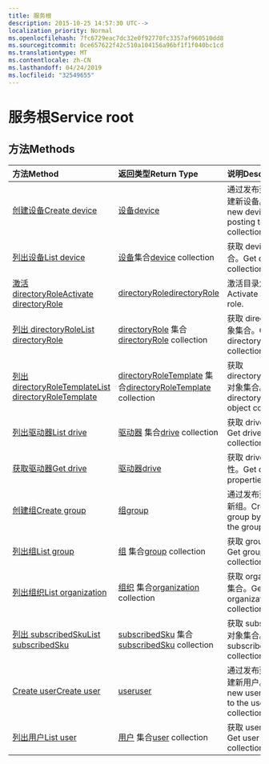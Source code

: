 ```yaml
---
title: 服务根
description: 2015-10-25 14:57:30 UTC-->
localization_priority: Normal
ms.openlocfilehash: 7fc6729eac7dc32e0f92770fc3357af960510dd8
ms.sourcegitcommit: 0ce657622f42c510a104156a96bf1f1f040bc1cd
ms.translationtype: MT
ms.contentlocale: zh-CN
ms.lasthandoff: 04/24/2019
ms.locfileid: "32549655"
---
```

# <a name="service-root"></a><span data-ttu-id="0e1c0-103">服务根</span><span class="sxs-lookup"><span data-stu-id="0e1c0-103">Service root</span></span>


## <a name="methods"></a><span data-ttu-id="0e1c0-104">方法</span><span class="sxs-lookup"><span data-stu-id="0e1c0-104">Methods</span></span>



| <span data-ttu-id="0e1c0-105">方法</span><span class="sxs-lookup"><span data-stu-id="0e1c0-105">Method</span></span>           | <span data-ttu-id="0e1c0-106">返回类型</span><span class="sxs-lookup"><span data-stu-id="0e1c0-106">Return Type</span></span>    |<span data-ttu-id="0e1c0-107">说明</span><span class="sxs-lookup"><span data-stu-id="0e1c0-107">Description</span></span>|
|:---------------|:--------|:----------|
|[<span data-ttu-id="0e1c0-108">创建设备</span><span class="sxs-lookup"><span data-stu-id="0e1c0-108">Create device</span></span>](../api/device-post-devices.md) |[<span data-ttu-id="0e1c0-109">设备</span><span class="sxs-lookup"><span data-stu-id="0e1c0-109">device</span></span>](device.md)| <span data-ttu-id="0e1c0-110">通过发布到设备集合创建新设备。</span><span class="sxs-lookup"><span data-stu-id="0e1c0-110">Create a new device by posting to the devices collection.</span></span>|
|[<span data-ttu-id="0e1c0-111">列出设备</span><span class="sxs-lookup"><span data-stu-id="0e1c0-111">List device</span></span>](../api/device-list.md) | <span data-ttu-id="0e1c0-112">[设备](device.md)集合</span><span class="sxs-lookup"><span data-stu-id="0e1c0-112">[device](device.md) collection</span></span> |<span data-ttu-id="0e1c0-113">获取 device 对象集合。</span><span class="sxs-lookup"><span data-stu-id="0e1c0-113">Get device object collection.</span></span> |
|[<span data-ttu-id="0e1c0-114">激活 directoryRole</span><span class="sxs-lookup"><span data-stu-id="0e1c0-114">Activate directoryRole</span></span>](../api/directoryrole-post-directoryroles.md) | [<span data-ttu-id="0e1c0-115">directoryRole</span><span class="sxs-lookup"><span data-stu-id="0e1c0-115">directoryRole</span></span>](directoryrole.md) |<span data-ttu-id="0e1c0-116">激活目录角色。</span><span class="sxs-lookup"><span data-stu-id="0e1c0-116">Activate a directory role.</span></span> |
|[<span data-ttu-id="0e1c0-117">列出 directoryRole</span><span class="sxs-lookup"><span data-stu-id="0e1c0-117">List directoryRole</span></span>](../api/directoryrole-list.md) | <span data-ttu-id="0e1c0-118">[directoryRole](directoryrole.md) 集合</span><span class="sxs-lookup"><span data-stu-id="0e1c0-118">[directoryRole](directoryrole.md) collection</span></span> |<span data-ttu-id="0e1c0-119">获取 directoryRole 对象集合。</span><span class="sxs-lookup"><span data-stu-id="0e1c0-119">Get directoryRole object collection.</span></span> |
|[<span data-ttu-id="0e1c0-120">列出 directoryRoleTemplate</span><span class="sxs-lookup"><span data-stu-id="0e1c0-120">List directoryRoleTemplate</span></span>](../api/directoryroletemplate-list.md) | <span data-ttu-id="0e1c0-121">[directoryRoleTemplate](directoryroletemplate.md) 集合</span><span class="sxs-lookup"><span data-stu-id="0e1c0-121">[directoryRoleTemplate](directoryroletemplate.md) collection</span></span> |<span data-ttu-id="0e1c0-122">获取 directoryRoleTemplate 对象集合。</span><span class="sxs-lookup"><span data-stu-id="0e1c0-122">Get directoryRoleTemplate object collection.</span></span> |
|[<span data-ttu-id="0e1c0-123">列出驱动器</span><span class="sxs-lookup"><span data-stu-id="0e1c0-123">List drive</span></span>](../api/drive-list.md) | <span data-ttu-id="0e1c0-124">[驱动器](drive.md) 集合</span><span class="sxs-lookup"><span data-stu-id="0e1c0-124">[drive](drive.md) collection</span></span> |<span data-ttu-id="0e1c0-125">获取 drive 对象集合。</span><span class="sxs-lookup"><span data-stu-id="0e1c0-125">Get drive object collection.</span></span> |
|[<span data-ttu-id="0e1c0-126">获取驱动器</span><span class="sxs-lookup"><span data-stu-id="0e1c0-126">Get drive</span></span>](../api/drive-get.md) | [<span data-ttu-id="0e1c0-127">驱动器</span><span class="sxs-lookup"><span data-stu-id="0e1c0-127">drive</span></span>](drive.md)  |<span data-ttu-id="0e1c0-128">获取 drive 对象的属性。</span><span class="sxs-lookup"><span data-stu-id="0e1c0-128">Get drive object properties.</span></span> |
|[<span data-ttu-id="0e1c0-129">创建组</span><span class="sxs-lookup"><span data-stu-id="0e1c0-129">Create group</span></span>](../api/group-post-groups.md) |[<span data-ttu-id="0e1c0-130">组</span><span class="sxs-lookup"><span data-stu-id="0e1c0-130">group</span></span>](group.md)| <span data-ttu-id="0e1c0-131">通过发布到组集合创建新组。</span><span class="sxs-lookup"><span data-stu-id="0e1c0-131">Create a new group by posting to the groups collection.</span></span>|
|[<span data-ttu-id="0e1c0-132">列出组</span><span class="sxs-lookup"><span data-stu-id="0e1c0-132">List group</span></span>](../api/group-list.md) | <span data-ttu-id="0e1c0-133">[组](group.md) 集合</span><span class="sxs-lookup"><span data-stu-id="0e1c0-133">[group](group.md) collection</span></span> |<span data-ttu-id="0e1c0-134">获取 group 对象集合。</span><span class="sxs-lookup"><span data-stu-id="0e1c0-134">Get group object collection.</span></span> |
|[<span data-ttu-id="0e1c0-135">列出组织</span><span class="sxs-lookup"><span data-stu-id="0e1c0-135">List organization</span></span>](../api/organization-get.md) | <span data-ttu-id="0e1c0-136">[组织](organization.md) 集合</span><span class="sxs-lookup"><span data-stu-id="0e1c0-136">[organization](organization.md) collection</span></span> |<span data-ttu-id="0e1c0-137">获取 organization 对象集合。</span><span class="sxs-lookup"><span data-stu-id="0e1c0-137">Get organization object collection.</span></span> |
|[<span data-ttu-id="0e1c0-138">列出 subscribedSku</span><span class="sxs-lookup"><span data-stu-id="0e1c0-138">List subscribedSku</span></span>](../api/subscribedsku-list.md) | <span data-ttu-id="0e1c0-139">[subscribedSku](subscribedsku.md) 集合</span><span class="sxs-lookup"><span data-stu-id="0e1c0-139">[subscribedSku](subscribedsku.md) collection</span></span> |<span data-ttu-id="0e1c0-140">获取 subscribedSku 对象集合。</span><span class="sxs-lookup"><span data-stu-id="0e1c0-140">Get subscribedSku object collection.</span></span> |
|[<span data-ttu-id="0e1c0-141">Create user</span><span class="sxs-lookup"><span data-stu-id="0e1c0-141">Create user</span></span>](../api/user-post-users.md) |[<span data-ttu-id="0e1c0-142">user</span><span class="sxs-lookup"><span data-stu-id="0e1c0-142">user</span></span>](user.md)| <span data-ttu-id="0e1c0-143">通过发布到用户集合创建新用户。</span><span class="sxs-lookup"><span data-stu-id="0e1c0-143">Create a new user by posting to the users collection.</span></span>|
|[<span data-ttu-id="0e1c0-144">列出用户</span><span class="sxs-lookup"><span data-stu-id="0e1c0-144">List user</span></span>](../api/user-list.md) | <span data-ttu-id="0e1c0-145">[用户](user.md) 集合</span><span class="sxs-lookup"><span data-stu-id="0e1c0-145">[user](user.md) collection</span></span> |<span data-ttu-id="0e1c0-146">获取 user 对象集合。</span><span class="sxs-lookup"><span data-stu-id="0e1c0-146">Get user object collection.</span></span> |

<!-- uuid: 8fcb5dbc-d5aa-4681-8e31-b001d5168d79
2015-10-25 14:57:30 UTC -->
<!-- {
  "type": "#page.annotation",
  "description": "Service root",
  "keywords": "",
  "section": "documentation",
  "tocPath": ""
}-->
